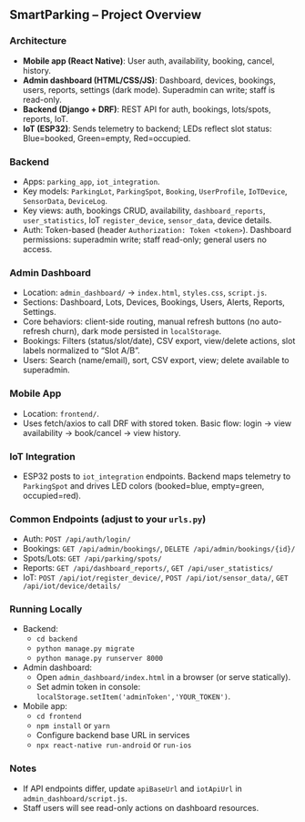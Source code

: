 ## SmartParking – Project Overview

### Architecture

- **Mobile app (React Native)**: User auth, availability, booking, cancel, history.
- **Admin dashboard (HTML/CSS/JS)**: Dashboard, devices, bookings, users, reports, settings (dark mode). Superadmin can write; staff is read-only.
- **Backend (Django + DRF)**: REST API for auth, bookings, lots/spots, reports, IoT.
- **IoT (ESP32)**: Sends telemetry to backend; LEDs reflect slot status: Blue=booked, Green=empty, Red=occupied.

### Backend

- Apps: `parking_app`, `iot_integration`.
- Key models: `ParkingLot`, `ParkingSpot`, `Booking`, `UserProfile`, `IoTDevice`, `SensorData`, `DeviceLog`.
- Key views: auth, bookings CRUD, availability, `dashboard_reports`, `user_statistics`, IoT `register_device`, `sensor_data`, device details.
- Auth: Token-based (header `Authorization: Token <token>`). Dashboard permissions: superadmin write; staff read-only; general users no access.

### Admin Dashboard

- Location: `admin_dashboard/` → `index.html`, `styles.css`, `script.js`.
- Sections: Dashboard, Lots, Devices, Bookings, Users, Alerts, Reports, Settings.
- Core behaviors: client-side routing, manual refresh buttons (no auto-refresh churn), dark mode persisted in `localStorage`.
- Bookings: Filters (status/slot/date), CSV export, view/delete actions, slot labels normalized to “Slot A/B”.
- Users: Search (name/email), sort, CSV export, view; delete available to superadmin.

### Mobile App

- Location: `frontend/`.
- Uses fetch/axios to call DRF with stored token. Basic flow: login → view availability → book/cancel → view history.

### IoT Integration

- ESP32 posts to `iot_integration` endpoints. Backend maps telemetry to `ParkingSpot` and drives LED colors (booked=blue, empty=green, occupied=red).

### Common Endpoints (adjust to your `urls.py`)

- Auth: `POST /api/auth/login/`
- Bookings: `GET /api/admin/bookings/`, `DELETE /api/admin/bookings/{id}/`
- Spots/Lots: `GET /api/parking/spots/`
- Reports: `GET /api/dashboard_reports/`, `GET /api/user_statistics/`
- IoT: `POST /api/iot/register_device/`, `POST /api/iot/sensor_data/`, `GET /api/iot/device/details/`

### Running Locally

- Backend:
  - `cd backend`
  - `python manage.py migrate`
  - `python manage.py runserver 8000`
- Admin dashboard:
  - Open `admin_dashboard/index.html` in a browser (or serve statically).
  - Set admin token in console: `localStorage.setItem('adminToken','YOUR_TOKEN')`.
- Mobile app:
  - `cd frontend`
  - `npm install` or `yarn`
  - Configure backend base URL in services
  - `npx react-native run-android` or `run-ios`

### Notes

- If API endpoints differ, update `apiBaseUrl` and `iotApiUrl` in `admin_dashboard/script.js`.
- Staff users will see read-only actions on dashboard resources.
